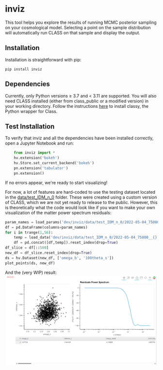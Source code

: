 # inviz

This tool helps you explore the results of running MCMC posterior sampling on your cosmological model. Selecting a point on the sample distribution will automatically run CLASS on that sample and display the output. 

## Installation
Installation is straightforward with pip:

    pip install inviz

## Dependencies
Currently, only Python versions $\geq$ 3.7 and $<$ 3.11 are supported. You will also need CLASS installed (either from class_public or a modified version) in your working directory. Follow the instructions [here](https://cobaya.readthedocs.io/en/latest/theory_class.html) to install classy, the Python wrapper for Class.

## Test Installation
To verify that inviz and all the dependencies have been installed correctly, open a Jupyter Notebook and run:
```python
    from inviz import *
    hv.extension('bokeh')
    hv.Store.set_current_backend('bokeh')
    pn.extension('tabulator')
    pn.extension()
```
If no errors appear, we're ready to start visualizing!

For now, a lot of features are hard-coded to use the testing dataset located in the [data/test_IDM_n_0](data/test_IDM_n_0) folder. These were created using a custom version of CLASS, which we are not yet ready to release to the public. However, this is theoretically what the code would look like if you want to make your own visualization of the matter power spectrum residuals:
```python
param_names = load_params('dev/inviz/data/test_IDM_n_0/2022-05-04_75000_.paramnames')
df = pd.DataFrame(columns=param_names)
for i in trange(1,56):
    temp = load_data('dev/inviz/data/test_IDM_n_0/2022-05-04_75000__{}.txt'.format(i), column_names=param_names)
    df = pd.concat([df,temp]).reset_index(drop=True)
df_slice = df[::500]
new_df = df_slice.reset_index(drop=True)
ds = hv.Dataset(new_df, ['omega_b', '100theta_s'])
plot_points(ds, new_df)
```
And the (very WIP) result:
![example output](images/example.png)